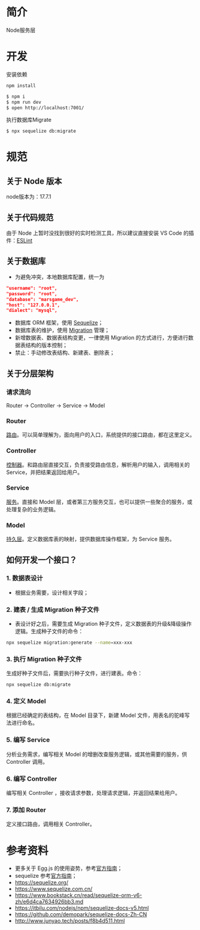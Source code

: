 # 简介

Node服务层

# 开发

安装依赖 
```bash
npm install
```

```bash
$ npm i
$ npm run dev
$ open http://localhost:7001/
```

执行数据库Migrate
```bash
$ npx sequelize db:migrate
```

# 规范

## 关于 Node 版本
node版本为：17.7.1

## 关于代码规范
由于 Node 上暂时没找到很好的实时检测工具，所以建议直接安装 VS Code 的插件：[ESLint](https://marketplace.visualstudio.com/items?itemName=dbaeumer.vscode-eslint)

## 关于数据库
- 为避免冲突，本地数据库配置，统一为
```json
"username": "root",
"password": "root",
"database": "marsgame_dev",
"host": "127.0.0.1",
"dialect": "mysql",
```
- 数据库 ORM 框架，使用 [Sequelize](https://eggjs.org/zh-cn/tutorials/sequelize.html)；
- 数据库表的维护，使用 [Migration](https://eggjs.org/zh-cn/tutorials/sequelize.html) 管理；
- 新增数据表、数据表结构变更，一律使用 Migration 的方式进行，方便进行数据表结构的版本控制；
- 禁止：手动修改表结构、新建表、删除表；

## 关于分层架构

### 请求流向
Router -> Controller -> Service -> Model

### Router
[路由](https://eggjs.org/zh-cn/basics/router.html)。可以简单理解为，面向用户的入口，系统提供的接口路由，都在这里定义。

### Controller
[控制器](https://eggjs.org/zh-cn/basics/controller.html)。和路由层直接交互，负责接受路由信息，解析用户的输入，调用相关的 Service，并把结果返回给用户。

### Service
[服务](https://eggjs.org/zh-cn/basics/service.html)。直接和 Model 层，或者第三方服务交互，也可以提供一些聚合的服务，或处理复杂的业务逻辑。

### Model
[持久层](https://eggjs.org/zh-cn/tutorials/sequelize.html)。定义数据库表的映射，提供数据库操作框架，为 Service 服务。

## 如何开发一个接口？

### 1. 数据表设计
- 根据业务需要，设计相关字段；

### 2. 建表 / 生成 Migration 种子文件
-   表设计好之后，需要生成 Migration 种子文件，定义数据表的升级&降级操作逻辑。生成种子文件的命令：
```bash
npx sequelize migration:generate --name=xxx-xxx
```
### 3. 执行 Migration 种子文件
生成好种子文件后，需要执行种子文件，进行建表。命令：
```bash
npx sequelize db:migrate
```
### 4. 定义 Model
根据已经确定的表结构，在 Model 目录下，新建 Model 文件，用表名的驼峰写法进行命名。

### 5. 编写 Service
分析业务需求，编写相关 Model 的增删改查服务逻辑，或其他需要的服务，供 Controller 调用。

### 6. 编写 Controller
编写相关 Controller ，接收请求参数，处理请求逻辑，并返回结果给用户。

### 7. 添加 Router
定义接口路由，调用相关 Controller。

# 参考资料
- 更多关于 Egg.js 的使用姿势，参考[官方指南](https://eggjs.org/zh-cn/intro/)；
- sequelize 参考[官方指南](https://sequelize.org/)；
- https://sequelize.org/
- https://www.sequelize.com.cn/
- https://www.bookstack.cn/read/sequelize-orm-v6-zh/e6d4ca7634926bb3.md
- https://itbilu.com/nodejs/npm/sequelize-docs-v5.html
- https://github.com/demopark/sequelize-docs-Zh-CN
- http://www.junyao.tech/posts/f8b4d511.html